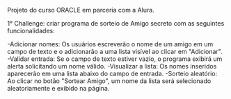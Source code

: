 Projeto do curso ORACLE em parceria com a Alura.

1° Challenge: criar programa de sorteio de Amigo secreto com as seguintes funcionalidades:
 
-Adicionar nomes: Os usuários escreverão o nome de um amigo em um campo de texto e o adicionarão a uma lista visível ao clicar em "Adicionar".
-Validar entrada: Se o campo de texto estiver vazio, o programa exibirá um alerta solicitando um nome válido.
-Visualizar a lista: Os nomes inseridos aparecerão em uma lista abaixo do campo de entrada.
-Sorteio aleatório: Ao clicar no botão "Sortear Amigo", um nome da lista será selecionado aleatoriamente e exibido na página.
